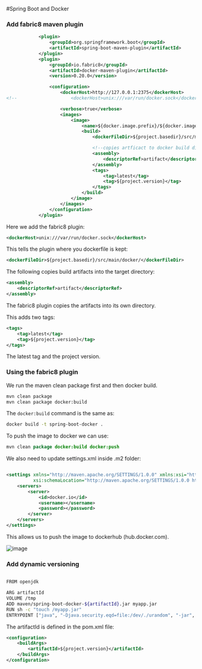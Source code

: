 #Spring Boot and Docker

### Add fabric8 maven plugin

```xml
            <plugin>
                <groupId>org.springframework.boot</groupId>
                <artifactId>spring-boot-maven-plugin</artifactId>
            </plugin>
            <plugin>
                <groupId>io.fabric8</groupId>
                <artifactId>docker-maven-plugin</artifactId>
                <version>0.20.0</version>

                <configuration>
                    <dockerHost>http://127.0.0.1:2375</dockerHost>
<!--                    <dockerHost>unix:///var/run/docker.sock</dockerHost>-->

                    <verbose>true</verbose>
                    <images>
                        <image>
                            <name>${docker.image.prefix}/${docker.image.name}</name>
                            <build>
                                <dockerFileDir>${project.basedir}/src/main/docker/</dockerFileDir>

                                <!--copies artficact to docker build dir in target-->
                                <assembly>
                                    <descriptorRef>artifact</descriptorRef>
                                </assembly>
                                <tags>
                                    <tag>latest</tag>
                                    <tag>${project.version}</tag>
                                </tags>
                            </build>
                        </image>
                    </images>
                </configuration>
            </plugin>
```

Here we add the fabric8 plugin:
```xml
<dockerHost>unix:///var/run/docker.sock</dockerHost>
```

This tells the plugin where you dockerfile is kept:
```xml
<dockerFileDir>${project.basedir}/src/main/docker/</dockerFileDir>
```

The following copies build artifacts into the target directory:
```xml
<assembly>
    <descriptorRef>artifact</descriptorRef>
</assembly>
```
The fabric8 plugin copies the artifacts into its own directory. 

This adds two tags:
```xml
<tags>
    <tag>latest</tag>
    <tag>${project.version}</tag>
</tags>
```
The latest tag and the project version.

### Using the fabric8 plugin
We run the maven clean package first and then docker build.
```bash
mvn clean package
mvn clean package docker:build
```
The ```docker:build``` command is the same as:
```bash
docker build -t spring-boot-docker .
```

To push the image to docker we can use:
```java
mvn clean package docker:build docker:push
```
We also need to update settings.xml inside .m2 folder:
```xml

<settings xmlns="http://maven.apache.org/SETTINGS/1.0.0" xmlns:xsi="http://www.w3.org/2001/XMLSchema-instance"
          xsi:schemaLocation="http://maven.apache.org/SETTINGS/1.0.0 https://maven.apache.org/xsd/settings-1.0.0.xsd">
    <servers>
        <server>
            <id>docker.io</id>
            <username></username>
            <password></password>
        </server>
    </servers>
</settings>
```
This allows us to push the image to dockerhub (hub.docker.com).

![image](https://user-images.githubusercontent.com/27693622/225072954-aed7fd84-8e5a-4e7f-9ffb-36d778981ade.png)

### Add dynamic versioning
```bash

FROM openjdk

ARG artifactId
VOLUME /tmp
ADD maven/spring-boot-docker-${artifactId}.jar myapp.jar
RUN sh -c "touch /myapp.jar"
ENTRYPOINT ["java", "-Djava.security.eqd=file:/dev/./urandom", "-jar", "/myapp.jar"]
```
The artifactId is defined in the pom.xml file:
```xml
<configuration>
    <buildArgs>
        <artifactId>${project.version}</artifactId>
    </buildArgs>
</configuration>
```